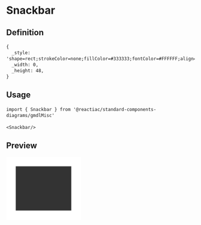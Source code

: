 # Snackbar

## Definition

```
{
  _style: 'shape=rect;strokeColor=none;fillColor=#333333;fontColor=#FFFFFF;align=left;spacing=16;fontSize=13;spacingLeft=8;whiteSpace=wrap;html=1;',
  _width: 0,
  _height: 48,
}
```

## Usage

```
import { Snackbar } from '@reactiac/standard-components-diagrams/gmdlMisc'

<Snackbar/>
```

## Preview

<img src="./snackbar.png" width="200"/>
